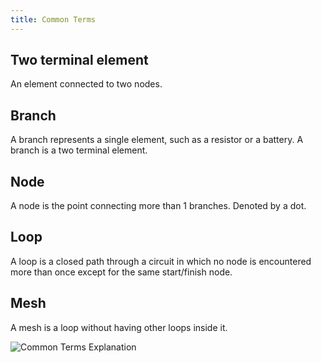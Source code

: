 ```yaml
---
title: Common Terms
---
```


## Two terminal element

An element connected to two nodes.

## Branch

A branch represents a single element, such as a resistor or a battery. A branch
is a two terminal element.

## Node

A node is the point connecting more than 1 branches. Denoted by a dot.

## Loop

A loop is a closed path through a circuit in which no node is encountered more
than once except for the same start/finish node.

## Mesh

A mesh is a loop without having other loops inside it.

![Common Terms Explanation](/electrical/common-terms-explanation.png)
